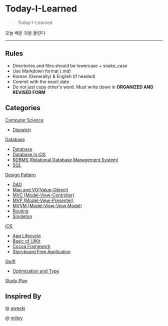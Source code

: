 # Today-I-Learned
> Today-I-Learned

오늘 배운 것을 올린다

---

## Rules

- Directories and files should be lowercase + snake_case
- Use Markdown format (.md)
- Korean (Generally) & English (if needed)
- Commit with the exact date
- Do not just copy other's word. Must write down in **ORGANIZED AND REVISED FORM** 



## Categories

[Computer Science](https://github.com/3zin/Today-I-Learned/tree/master/cs)

- [Dispatch](https://github.com/3zin/Today-I-Learned/blob/master/cs/dispatch.md)

[Database](https://github.com/3zin/Today-I-Learned/tree/master/database)

- [Database](https://github.com/3zin/Today-I-Learned/blob/master/database/database.md)
- [Database in iOS](https://github.com/3zin/Today-I-Learned/blob/master/database/database_in_ios.md)
- [RDBMS (Relational Database Management System)](https://github.com/3zin/Today-I-Learned/blob/master/database/rdbms.md)
- [SQL](https://github.com/3zin/Today-I-Learned/blob/master/database/sql.md)

[Design Pattern](https://github.com/3zin/Today-I-Learned/tree/master/design_pattern)

- [DAO](https://github.com/3zin/Today-I-Learned/blob/master/design_pattern/dao.md)
- [Map and VO(Value-Object)](https://github.com/3zin/Today-I-Learned/blob/master/design_pattern/map_and_vo.md)
- [MVC (Model-View-Controller)](https://github.com/3zin/Today-I-Learned/blob/master/design_pattern/model_view_controller.md)
- [MVP (Model-View-Presenter)](https://github.com/3zin/Today-I-Learned/blob/master/design_pattern/model_view_presenter.md)
- [MVVM (Model-View-View Model)](https://github.com/3zin/Today-I-Learned/blob/master/design_pattern/model_view_viewmodel.md)
- [Routing](https://github.com/3zin/Today-I-Learned/blob/master/design_pattern/routing.md)
- [Singleton](https://github.com/3zin/Today-I-Learned/blob/master/design_pattern/singleton.md)

[iOS](https://github.com/3zin/Today-I-Learned/tree/master/ios)

- [App Lifecycle](https://github.com/3zin/Today-I-Learned/blob/master/ios/app_lifecycle.md)
- [Basic of UIKit](https://github.com/3zin/Today-I-Learned/blob/master/ios/basic_of_uikit.md)
- [Cocoa Framework](https://github.com/3zin/Today-I-Learned/blob/master/ios/cocoa_framework.md)
- [Storyboard Free Application](https://github.com/3zin/Today-I-Learned/blob/master/ios/storyboard_free_application.md)

[Swift](https://github.com/3zin/Today-I-Learned/tree/master/swift)

- [Optimization and Type](https://github.com/3zin/Today-I-Learned/blob/master/swift/optimization_and_type.md)

[Study Plan](https://github.com/3zin/Today-I-Learned/tree/master/study_planner)

## Inspired By

@ [aweekj](https://github.com/aweekj/TIL)

@ [milloy](https://github.com/milooy/TIL)